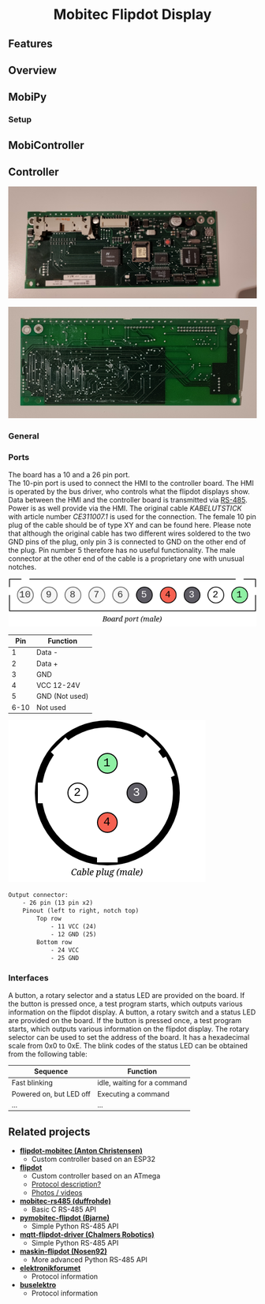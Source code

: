 <h1 align="center">Mobitec Flipdot Display</h1>

## Features

## Overview

## MobiPy

### Setup

## MobiController



## Controller

![controller-front](img/controller-front.jpg)

![controller-back](img/controller-back.jpg)

### General



### Ports

The board has a 10 and a 26 pin port.  
The 10-pin port is used to connect the HMI to the controller board. The HMI is operated by the bus driver, who controls what the flipdot displays show. Data between the HMI and the controller board is transmitted via [RS-485](https://en.wikipedia.org/wiki/RS-485). Power is as well provide via the HMI. The original cable *KABELUTSTICK* with article number *CE311007.1* is used for the connection. The female 10 pin plug of the cable should be of type XY and can be found here. Please note that although the original cable has two different wires soldered to the two GND pins of the plug, only pin 3 is connected to GND on the other end of the plug.  Pin number 5 therefore has no useful functionality. The male connector at the other end of the cable is a proprietary one with unusual notches.

![10pin](img/10pin.png)

| Pin  | Function       |
| ---- | -------------- |
| 1    | Data -         |
| 2    | Data +         |
| 3    | GND            |
| 4    | VCC 12-24V     |
| 5    | GND (Not used) |
| 6-10 | Not used       |

![plug](img/cable-plug.png) 



```
Output connector:
	- 26 pin (13 pin x2)
	Pinout (left to right, notch top)
		Top row
			- 11 VCC (24)
			- 12 GND (25)
		Bottom row
			- 24 VCC
			- 25 GND
```



### Interfaces

A button, a rotary selector and a status LED are provided on the board. If the button is pressed once, a test program starts, which outputs various information on the flipdot display. A button, a rotary switch and a status LED are provided on the board. If the button is pressed once, a test program starts, which outputs various information on the flipdot display. The rotary selector can be used to set the address of the board. It has a hexadecimal scale from 0x0 to 0xE. The blink codes of the status LED can be obtained from the following table:

| Sequence                | Function                    |
| ----------------------- | --------------------------- |
| Fast blinking           | idle, waiting for a command |
| Powered on, but LED off | Executing a command         |
| ...                     | ...                         |



## Related projects

- **[flipdot-mobitec (Anton Christensen)](https://github.com/anton-christensen/flipdot-mobitec)**
  - Custom controller based on an ESP32
- **[flipdot](https://github.com/openspaceaarhus/flipdot)**
  - Custom controller based on an ATmega
  - [Protocol description?](https://groups.google.com/g/openspaceaarhus/c/YMDPcS3pnHA) 
  - [Photos / videos](https://www.vagrearg.org/content/dotflipctl)
- **[mobitec-rs485 (duffrohde)](https://github.com/duffrohde/mobitec-rs485)**
  - Basic C RS-485 API
- **[pymobitec-flipdot (Bjarne)](https://github.com/bjarnekvae/pymobitec-flipdot)**
  - Simple Python RS-485 API
- **[mqtt-flipdot-driver (Chalmers Robotics)](https://github.com/ChalmersRobotics/mqtt-flipdot-driver)**
  - Simple Python RS-485 API
- **[maskin-flipdot (Nosen92)](https://github.com/Nosen92/maskin-flipdot)**
  - More advanced Python RS-485 API
- [**elektronikforumet**](https://elektronikforumet.com/forum/viewtopic.php?t=65264)
  - Protocol information
- [**buselektro**](https://www.busselektro.no/tips-og-funksjonsbeskrivelser/mobitec-rs485/)
  - Protocol information